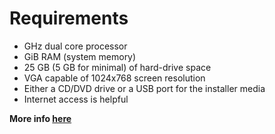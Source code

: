 # Requirements

* GHz dual core processor
* GiB RAM (system memory)
* 25 GB (5 GB for minimal) of hard-drive space
* VGA capable of 1024x768 screen resolution
* Either a CD/DVD drive or a USB port for the installer media
* Internet access is helpful

**More info [here](https://help.ubuntu.com/community/Installation/SystemRequirements)**